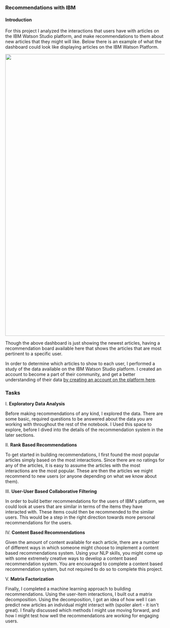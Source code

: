 <div class="_main--content-container--ILkoI"><div><div class="index--container--2OwOl"><div class="index--atom--lmAIo layout--content--3Smmq"><div class="ltr"><div class="index-module--markdown--2MdcR ureact-markdown "><h3 id="recommendations-with-ibm">Recommendations with IBM</h3>
  
<h4 id="introduction">Introduction</h4>
  
<p>For this project I analyzed the interactions that users have with articles on the IBM Watson Studio platform, and make recommendations to them about new articles that they might will like.  Below there is an example of what the dashboard could look like displaying articles on the IBM Watson Platform.</p>

</div></div><span></span></div></div></div><div><div class="index--container--2OwOl"><div class="index--atom--lmAIo layout--content--3Smmq"><div><a href="#" class="image-atom--image-atom--1XDdu"><div class="index--image-atom-content--YoZVu"><div class="index--image-and-annotations-container--1o6QP"><img src="https://s3.amazonaws.com/video.udacity-data.com/topher/2018/September/5ba02d6d_screen-shot-2018-09-17-at-3.40.30-pm/screen-shot-2018-09-17-at-3.40.30-pm.png" alt="" width="891px" class="index--image--1wh9w"></div></div></a></div><span></span></div></div></div><div><div class="index--container--2OwOl"><div class="index--atom--lmAIo layout--content--3Smmq"><div class="ltr"><div class="index-module--markdown--2MdcR ureact-markdown ">
  
  <p>Though the above dashboard is just showing the newest articles, having a recommendation board available here that shows the articles that are most pertinent to a specific user.  </p>
  
<p>In order to determine which articles to show to each user, I performed a study of the data available on the IBM Watson Studio platform.  I created an account to become a part of their community, and get a better understanding of their data <a target="_blank" href="https://dataplatform.cloud.ibm.com/">by creating an account on the platform here</a>.</p>

<h3 id="your-tasks">Tasks</h3>

<p>I. <strong>Exploratory Data Analysis</strong><br></p>

<p>Before making recommendations of any kind, I explored the data.  There are some basic, required questions to be answered about the data you are working with throughout the rest of the notebook. I Used this space to explore, before I dived into the details of the recommendation system in the later sections.</p>

<p>II. <strong>Rank Based Recommendations</strong><br></p>

<p>To get started in building recommendations, I first found the most popular articles simply based on the most interactions.  Since there are no ratings for any of the articles, it is easy to assume the articles with the most interactions are the most popular.  These are then the articles we might recommend to new users (or anyone depending on what we know about them).</p>
<p>III. <strong>User-User Based Collaborative Filtering</strong><br></p>

<p>In order to build better recommendations for the users of IBM's platform, we could look at users that are similar in terms of the items they have interacted with.  These items could then be recommended to the similar users.  This would be a step in the right direction towards more personal recommendations for the users.</p>

<p>IV. <strong>Content Based Recommendations</strong><br></p>

<p>Given the amount of content available for each article, there are a number of different ways in which someone might choose to implement a content based recommendations system.  Using your NLP skills, you might come up with some extremely creative ways to develop a content based recommendation system.  You are encouraged to complete a content based recommendation system, but not required to do so to complete this project.</p>

<p>V. <strong>Matrix Factorization</strong><br></p>

<p>Finally, I completed a machine learning approach to building recommendations.  Using the user-item interactions, I built out a matrix decomposition.  Using the decomposition, I got an idea of how well I can predict new articles an individual might interact with (spoiler alert - it isn't great).  I finally discussed which methods I might use moving forward, and how I might test how well the recommendations are working for engaging users.</p>

</div></div><span></span></div></div></div></div>
